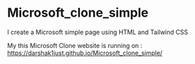 # Microsoft_clone_simple
I create a Microsoft simple page using HTML and Tailwind CSS 

My this Microsoft Clone website is running on : https://darshak1just.github.io/Microsoft_clone_simple/
